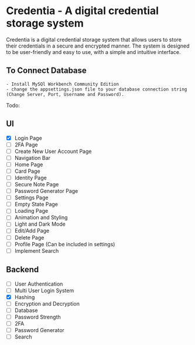 # Credentia - A digital credential storage system

Credentia is a digital credential storage system that allows users to store their credentials in a secure and encrypted manner. The system is designed to be user-friendly and easy to use, with a simple and intuitive interface.

## To Connect Database
	- Install MySQl Workbench Community Edition
	- change the appsettings.json file to your database connection string (Change Server, Port, Username and Password).

Todo:
## UI
- [x] Login Page
- [ ] 2FA Page
- [ ] Create New User Account Page
- [ ] Navigation Bar
- [ ] Home Page
- [ ] Card Page
- [ ] Identity Page
- [ ] Secure Note Page
- [ ] Password Generator Page
- [ ] Settings Page
- [ ] Empty State Page
- [ ] Loading Page
- [ ] Animation and Styling
- [ ] Light and Dark Mode
- [ ] Edit/Add Page
- [ ] Delete Page
- [ ] Profile Page (Can be included in settings)
- [ ] Implement Search

## Backend
- [ ] User Authentication
- [ ] Multi User Login System
- [x] Hashing
- [ ] Encryption and Decryption
- [ ] Database
- [ ] Password Strength
- [ ] 2FA
- [ ] Password Generator
- [ ] Search
